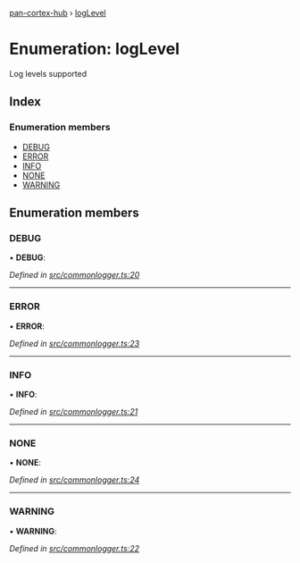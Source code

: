 [pan-cortex-hub](../README.md) › [logLevel](loglevel.md)

# Enumeration: logLevel

Log levels supported

## Index

### Enumeration members

* [DEBUG](loglevel.md#debug)
* [ERROR](loglevel.md#error)
* [INFO](loglevel.md#info)
* [NONE](loglevel.md#none)
* [WARNING](loglevel.md#warning)

## Enumeration members

###  DEBUG

• **DEBUG**:

*Defined in [src/commonlogger.ts:20](https://github.com/xhoms/pan-cortex-hub-nodejs/blob/8b95863/src/commonlogger.ts#L20)*

___

###  ERROR

• **ERROR**:

*Defined in [src/commonlogger.ts:23](https://github.com/xhoms/pan-cortex-hub-nodejs/blob/8b95863/src/commonlogger.ts#L23)*

___

###  INFO

• **INFO**:

*Defined in [src/commonlogger.ts:21](https://github.com/xhoms/pan-cortex-hub-nodejs/blob/8b95863/src/commonlogger.ts#L21)*

___

###  NONE

• **NONE**:

*Defined in [src/commonlogger.ts:24](https://github.com/xhoms/pan-cortex-hub-nodejs/blob/8b95863/src/commonlogger.ts#L24)*

___

###  WARNING

• **WARNING**:

*Defined in [src/commonlogger.ts:22](https://github.com/xhoms/pan-cortex-hub-nodejs/blob/8b95863/src/commonlogger.ts#L22)*
